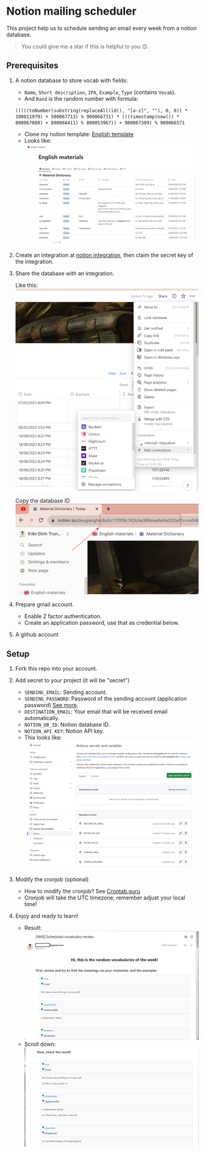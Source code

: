 # Notion mailing scheduler

This project help us to schedule sending an email every week from a notion database.

> You could give me a star if this is helpful to you 😊.

## Prerequisites

1. A notion database to store vocab with fields:
   - `Name`, `Short description`, `IPA`, `Example`, `Type` (contains `Vocab`).
   - And `Rand` is the random number with formula:
   ```
   (((((toNumber(substring(replaceAll(id(), "[a-z]", ""), 0, 8)) * 100011979) + 500067713) % 900066731) * (((timestamp(now()) * 800067089) + 800068411) % 800053967)) + 900067309) % 900066571
   ```
   - Clone my notion template: [English template](https://devgiangho.notion.site/English-template-6674b46733b744b8819d039c9df51913?pvs=4)
   - Looks like:
     ![](./images/database_demo.png)
2. Create an integration at [notion integration](https://www.notion.so/my-integrations), then claim the secret key of the integration.
3. Share the database with an integration.

   Like this:
   ![](./images/connect-database-to-integration.png)

   Copy the database ID
   ![](./images/db_id.png)

4. Prepare gmail account.

   - Enable 2 factor authentication.
   - Create an application password, use that as credential below.

5. A github account

## Setup

1. Fork this repo into your account.
2. Add secret to your project (it will be "secret")

   - `SENDING_EMAIL`: Sending account.
   - `SENDING_PASSWORD`: Password of the sending account (application password) [See more](https://support.google.com/accounts/answer/185833?hl=en).
   - `DESTINATION_EMAIL`: Your email that will be received email automatically.
   - `NOTION_DB_ID`: Notion database ID.
   - `NOTION_API_KEY`: Notion API key.
   - This looks like:
     ![](./images/secrets.png)

3. Modify the cronjob (optional)

   - How to modify the cronjob? See [Crontab.guru](https://crontab.guru/#*_*_*_*_*)
   - Cronjob will take the UTC timezone, remember adjust your local time!

4. Enjoy and ready to learn!
   - Result:
     ![Result email](./images/email-received.png)
   - Scroll down:
     ![Result email](./images/email-received-2.png)
